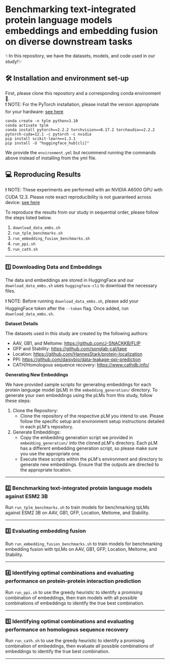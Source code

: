 # Benchmarking text-integrated protein language models embeddings and embedding fusion on diverse downstream tasks

:sparkles:In this repository, we have the datasets, models, and code used in our study!:sparkles:
## :hammer_and_wrench: Installation and environment set-up
First, please clone this repository and a corresponding conda environment :snake:.\
:exclamation: NOTE: For the PyTorch installation, please install the version appropriate for your hardware: [see here](https://pytorch.org/get-started/previous-versions/)
```
conda create -n tplm python=3.10
conda activate tplm
conda install pytorch==2.2.2 torchvision==0.17.2 torchaudio==2.2.2 pytorch-cuda=12.1 -c pytorch -c nvidia
pip install scikit-learn==1.3.1
pip install -U "huggingface_hub[cli]"
```
We provide the `environment.yml` but recommend running the commands above instead of installing from the yml file.

## :computer: Reproducing Results 
:exclamation: NOTE: These experiments are performed with an NVIDIA A6000 GPU with CUDA 12.3. Please note exact reproducibility is not guaranteed across device: [see here](https://pytorch.org/docs/stable/notes/randomness.html)

To reproduce the results from our study in sequential order, please follow the steps listed below.
1. `download_data_embs.sh`
2. `run_tplm_benchmarks.sh`
3. `run_embedding_fusion_benchmarks.sh`
4. `run_ppi.sh`
5. `run_cath.sh`
---
### :one: Downloading Data and Embeddings
The data and embeddings are stored in HuggingFace and our `download_data_embs.sh` uses `huggingface-cli` to download the necessary files. 

:exclamation: NOTE: Before running `download_data_embs.sh`, please add your HuggingFace token after the `--token` flag. Once added, run `download_data_embs.sh`.

**Dataset Details**

The datasets used in this study are created by the following authors:
  - AAV, GB1, and Meltome: https://github.com/J-SNACKKB/FLIP
  - GFP and Stability:  https://github.com/songlab-cal/tape
  - Location: https://github.com/HannesStark/protein-localization
  - PPI: https://github.com/daisybio/data-leakage-ppi-prediction
  - CATH/Homologous sequence recovery: https://www.cathdb.info/

**Generating New Embeddings**

We have provided sample scripts for generating embeddings for each protein language model (pLM) in the `embedding_generation/` directory. To generate your own embeddings using the pLMs from this study, follow these steps:
1. Clone the Repository:
   - Clone the repository of the respective pLM you intend to use. Please follow the specific setup and environment setup instructions detailed in each pLM's repository.
2. Generate Embeddings:
   - Copy the embedding generation script we provided in `embedding_generation/` into the cloned pLM's directory. Each pLM has a different embedding generation script, so please make sure you use the appropriate one.  
   - Execute these scripts within the pLM's environment and directory to generate new embeddings. Ensure that the outputs are directed to the appropriate location. 
---
### :two: Benchmarking text-integrated protein language models against ESM2 3B
Run `run_tplm_benchmarks.sh` to train models for benchmarking tpLMs against ESM2 3B on AAV, GB1, GFP, Location, Meltome, and Stability. 

---
### :three: Evaluating embedding fusion
Run `run_embedding_fusion_benchmarks.sh` to train models for benchmarking embedding fusion with tpLMs on AAV, GB1, GFP, Location, Meltome, and Stability. 

---
### :four: Identifying optimal combinations and evaluating performance on protein-protein interaction prediction
Run `run_ppi.sh` to use the greedy heuristic to identify a promising combination of embeddings, then train models with all possible combinations of embeddings to identify the true best combination.

---
### :five: Identifying optimal combinations and evaluating performance on homologous sequence recovery
Run `run_cath.sh` to use the greedy heuristic to identify a promising combination of embeddings, then evaluate all possible combinations of embeddings to identify the true best combination.

---
